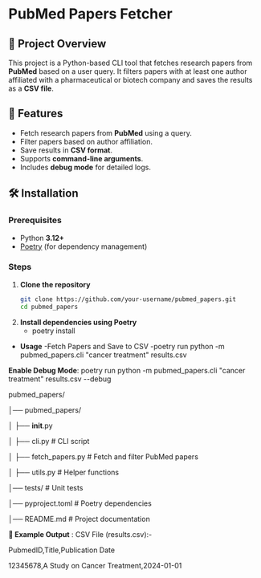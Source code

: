 # PubMed Papers Fetcher  

## 📌 Project Overview  
This project is a Python-based CLI tool that fetches research papers from **PubMed** based on a user query. It filters papers with at least one author affiliated with a pharmaceutical or biotech company and saves the results as a **CSV file**.  

## 🚀 Features  
- Fetch research papers from **PubMed** using a query.  
- Filter papers based on author affiliation.  
- Save results in **CSV format**.  
- Supports **command-line arguments**.  
- Includes **debug mode** for detailed logs.  

## 🛠️ Installation  

### Prerequisites  
- Python **3.12+**  
- [Poetry](https://python-poetry.org/docs/) (for dependency management)  

### Steps  
1. **Clone the repository**  
   ```sh
   git clone https://github.com/your-username/pubmed_papers.git
   cd pubmed_papers
2. **Install dependencies using Poetry**
   - poetry install
- **Usage**
-Fetch Papers and Save to CSV
-poetry run python -m pubmed_papers.cli "cancer treatment" results.csv

**Enable Debug Mode**:
poetry run python -m pubmed_papers.cli "cancer treatment" results.csv --debug


pubmed_papers/

│── pubmed_papers/

│   ├── __init__.py

│   ├── cli.py          # CLI script

│   ├── fetch_papers.py # Fetch and filter PubMed papers

│   ├── utils.py        # Helper functions

│── tests/              # Unit tests

│── pyproject.toml      # Poetry dependencies

│── README.md           # Project documentation


**📝 Example Output** : 
CSV File (results.csv):-

PubmedID,Title,Publication Date

12345678,A Study on Cancer Treatment,2024-01-01


